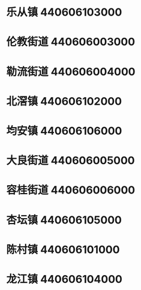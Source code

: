 # 乐从镇 440606103000
# 伦教街道 440606003000
# 勒流街道 440606004000
# 北滘镇 440606102000
# 均安镇 440606106000
# 大良街道 440606005000
# 容桂街道 440606006000
# 杏坛镇 440606105000
# 陈村镇 440606101000
# 龙江镇 440606104000
